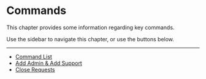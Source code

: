 # Commands
This chapter provides some information regarding key commands.

Use the sidebar to navigate this chapter, or use the buttons below.

***

- [Command List](../commands/commands.md)
- [Add Admin & Add Support](../commands/add-admin-support.md)
- [Close Requests](../commands/close-requests.md)